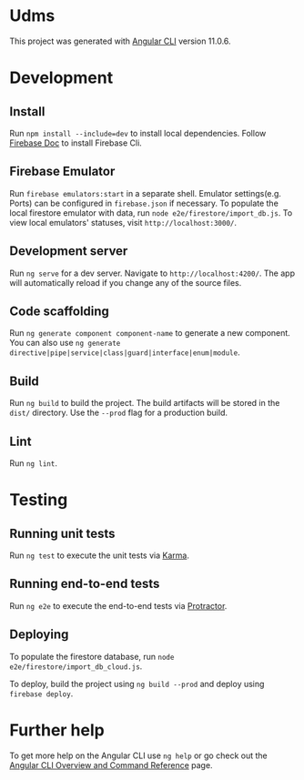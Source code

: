 # Udms

This project was generated with [Angular CLI](https://github.com/angular/angular-cli) version 11.0.6.


# Development

## Install
Run `npm install --include=dev` to install local dependencies. Follow [Firebase Doc](https://firebase.google.com/docs/cli) to install Firebase Cli.

## Firebase Emulator
Run `firebase emulators:start` in a separate shell. Emulator settings(e.g. Ports) can be configured in `firebase.json` if necessary. To populate the local firestore emulator with data, run `node e2e/firestore/import_db.js`. To view local emulators' statuses, visit `http://localhost:3000/`.

## Development server

Run `ng serve` for a dev server. Navigate to `http://localhost:4200/`. The app will automatically reload if you change any of the source files.

## Code scaffolding

Run `ng generate component component-name` to generate a new component. You can also use `ng generate directive|pipe|service|class|guard|interface|enum|module`.

## Build

Run `ng build` to build the project. The build artifacts will be stored in the `dist/` directory. Use the `--prod` flag for a production build.

## Lint

Run `ng lint`.

# Testing

## Running unit tests

Run `ng test` to execute the unit tests via [Karma](https://karma-runner.github.io).

## Running end-to-end tests

Run `ng e2e` to execute the end-to-end tests via [Protractor](http://www.protractortest.org/).

## Deploying

To populate the firestore database, run `node e2e/firestore/import_db_cloud.js`.

To deploy, build the project using `ng build --prod` and deploy using `firebase deploy`.

# Further help

To get more help on the Angular CLI use `ng help` or go check out the [Angular CLI Overview and Command Reference](https://angular.io/cli) page.
